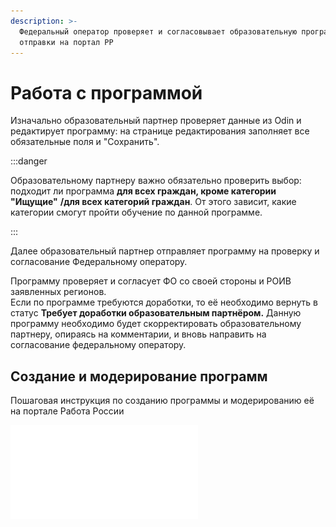```yaml
---
description: >-
  Федеральный оператор проверяет и согласовывает образовательную программу для
  отправки на портал РР
---
```


# Работа с программой

Изначально образовательный партнер проверяет данные из Odin и редактирует программу: на странице редактирования заполняет все обязательные поля и "Сохранить".

:::danger

Образовательному партнеру важно обязательно проверить выбор: подходит ли программа **для всех граждан, кроме категории "Ищущие"** **/для всех категорий граждан**. От этого зависит, какие категории смогут пройти обучение по данной программе.

:::

Далее образовательный партнер отправляет программу на проверку и согласование Федеральному оператору.

Программу проверяет и согласует ФО со своей стороны и РОИВ заявленных регионов. \
Если по программе требуются доработки, то её необходимо вернуть в статус **Требует доработки образовательным партнёром.**  Данную программу необходимо будет скорректировать образовательному партнеру, опираясь на комментарии, и вновь направить на согласование федеральному оператору.

## Создание и модерирование программ 

Пошаговая инструкция по созданию программы и модерированию её на портале Работа России

![](<../.gitbook/assets/Инструкция_Создание_и_модерирование_программ.pdf>)
